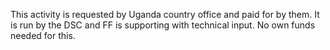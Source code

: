 This activity is requested by Uganda country office and paid for by them. It is run by the DSC and FF is supporting with technical input. No own funds needed for this.